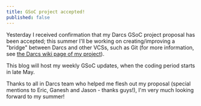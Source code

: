 ```yaml
---
title: GSoC project accepted!
published: false
---
```

Yesterday I received confirmation that my Darcs GSoC project proposal has been
accepted; this summer I'll be working on creating/improving a "bridge" between
Darcs and other VCSs, such as Git (for more information, see [the Darcs wiki
page of my project](http://wiki.darcs.net/DarcsBridge)).

This blog will host my weekly GSoC updates, when the coding period starts in
late May.

Thanks to all in Darcs team who helped me flesh out my proposal (special
mentions to Eric, Ganesh and Jason - thanks guys!), I'm very much looking
forward to my summer!
